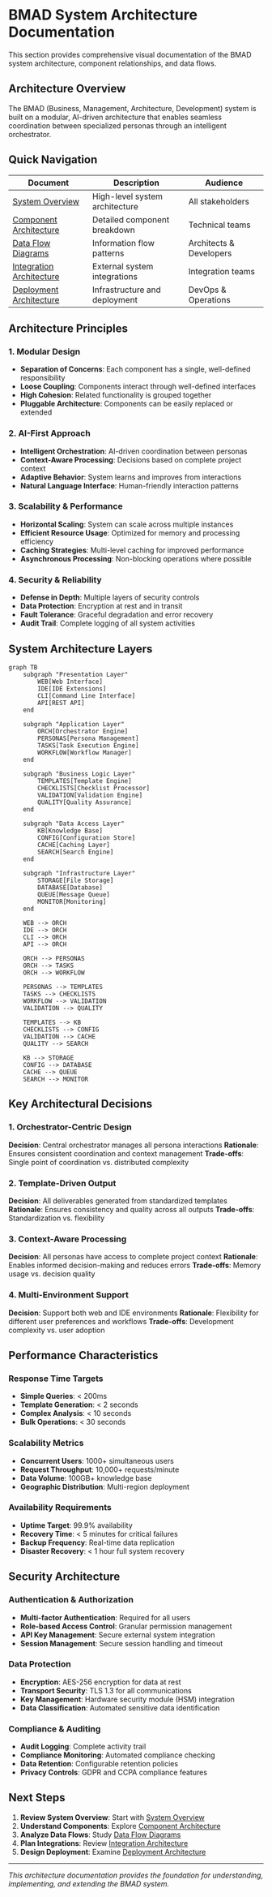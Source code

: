 ﻿# BMAD System Architecture Documentation

This section provides comprehensive visual documentation of the BMAD system architecture, component relationships, and data flows.

## Architecture Overview

The BMAD (Business, Management, Architecture, Development) system is built on a modular, AI-driven architecture that enables seamless coordination between specialized personas through an intelligent orchestrator.

## Quick Navigation

| Document | Description | Audience |
|----------|-------------|----------|
| [System Overview](system-overview.md) | High-level system architecture | All stakeholders |
| [Component Architecture](component-architecture.md) | Detailed component breakdown | Technical teams |
| [Data Flow Diagrams](data-flow-diagrams.md) | Information flow patterns | Architects & Developers |
| [Integration Architecture](integration-architecture.md) | External system integrations | Integration teams |
| [Deployment Architecture](deployment-architecture.md) | Infrastructure and deployment | DevOps & Operations |

## Architecture Principles

### 1. Modular Design
- **Separation of Concerns**: Each component has a single, well-defined responsibility
- **Loose Coupling**: Components interact through well-defined interfaces
- **High Cohesion**: Related functionality is grouped together
- **Pluggable Architecture**: Components can be easily replaced or extended

### 2. AI-First Approach
- **Intelligent Orchestration**: AI-driven coordination between personas
- **Context-Aware Processing**: Decisions based on complete project context
- **Adaptive Behavior**: System learns and improves from interactions
- **Natural Language Interface**: Human-friendly interaction patterns

### 3. Scalability & Performance
- **Horizontal Scaling**: System can scale across multiple instances
- **Efficient Resource Usage**: Optimized for memory and processing efficiency
- **Caching Strategies**: Multi-level caching for improved performance
- **Asynchronous Processing**: Non-blocking operations where possible

### 4. Security & Reliability
- **Defense in Depth**: Multiple layers of security controls
- **Data Protection**: Encryption at rest and in transit
- **Fault Tolerance**: Graceful degradation and error recovery
- **Audit Trail**: Complete logging of all system activities

## System Architecture Layers

```mermaid title="BMAD System Architecture Layers" type="diagram"
graph TB
    subgraph "Presentation Layer"
        WEB[Web Interface]
        IDE[IDE Extensions]
        CLI[Command Line Interface]
        API[REST API]
    end
    
    subgraph "Application Layer"
        ORCH[Orchestrator Engine]
        PERSONAS[Persona Management]
        TASKS[Task Execution Engine]
        WORKFLOW[Workflow Manager]
    end
    
    subgraph "Business Logic Layer"
        TEMPLATES[Template Engine]
        CHECKLISTS[Checklist Processor]
        VALIDATION[Validation Engine]
        QUALITY[Quality Assurance]
    end
    
    subgraph "Data Access Layer"
        KB[Knowledge Base]
        CONFIG[Configuration Store]
        CACHE[Caching Layer]
        SEARCH[Search Engine]
    end
    
    subgraph "Infrastructure Layer"
        STORAGE[File Storage]
        DATABASE[Database]
        QUEUE[Message Queue]
        MONITOR[Monitoring]
    end
    
    WEB --> ORCH
    IDE --> ORCH
    CLI --> ORCH
    API --> ORCH
    
    ORCH --> PERSONAS
    ORCH --> TASKS
    ORCH --> WORKFLOW
    
    PERSONAS --> TEMPLATES
    TASKS --> CHECKLISTS
    WORKFLOW --> VALIDATION
    VALIDATION --> QUALITY
    
    TEMPLATES --> KB
    CHECKLISTS --> CONFIG
    VALIDATION --> CACHE
    QUALITY --> SEARCH
    
    KB --> STORAGE
    CONFIG --> DATABASE
    CACHE --> QUEUE
    SEARCH --> MONITOR
```

## Key Architectural Decisions

### 1. Orchestrator-Centric Design
**Decision**: Central orchestrator manages all persona interactions
**Rationale**: Ensures consistent coordination and context management
**Trade-offs**: Single point of coordination vs. distributed complexity

### 2. Template-Driven Output
**Decision**: All deliverables generated from standardized templates
**Rationale**: Ensures consistency and quality across all outputs
**Trade-offs**: Standardization vs. flexibility

### 3. Context-Aware Processing
**Decision**: All personas have access to complete project context
**Rationale**: Enables informed decision-making and reduces errors
**Trade-offs**: Memory usage vs. decision quality

### 4. Multi-Environment Support
**Decision**: Support both web and IDE environments
**Rationale**: Flexibility for different user preferences and workflows
**Trade-offs**: Development complexity vs. user adoption

## Performance Characteristics

### Response Time Targets
- **Simple Queries**: < 200ms
- **Template Generation**: < 2 seconds
- **Complex Analysis**: < 10 seconds
- **Bulk Operations**: < 30 seconds

### Scalability Metrics
- **Concurrent Users**: 1000+ simultaneous users
- **Request Throughput**: 10,000+ requests/minute
- **Data Volume**: 100GB+ knowledge base
- **Geographic Distribution**: Multi-region deployment

### Availability Requirements
- **Uptime Target**: 99.9% availability
- **Recovery Time**: < 5 minutes for critical failures
- **Backup Frequency**: Real-time data replication
- **Disaster Recovery**: < 1 hour full system recovery

## Security Architecture

### Authentication & Authorization
- **Multi-factor Authentication**: Required for all users
- **Role-based Access Control**: Granular permission management
- **API Key Management**: Secure external system integration
- **Session Management**: Secure session handling and timeout

### Data Protection
- **Encryption**: AES-256 encryption for data at rest
- **Transport Security**: TLS 1.3 for all communications
- **Key Management**: Hardware security module (HSM) integration
- **Data Classification**: Automated sensitive data identification

### Compliance & Auditing
- **Audit Logging**: Complete activity trail
- **Compliance Monitoring**: Automated compliance checking
- **Data Retention**: Configurable retention policies
- **Privacy Controls**: GDPR and CCPA compliance features

## Next Steps

1. **Review System Overview**: Start with [System Overview](system-overview.md)
2. **Understand Components**: Explore [Component Architecture](component-architecture.md)
3. **Analyze Data Flows**: Study [Data Flow Diagrams](data-flow-diagrams.md)
4. **Plan Integrations**: Review [Integration Architecture](integration-architecture.md)
5. **Design Deployment**: Examine [Deployment Architecture](deployment-architecture.md)

---

*This architecture documentation provides the foundation for understanding, implementing, and extending the BMAD system.*
